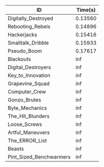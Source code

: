 |ID|Time(s)|
|-|-|
|Digitally_Destroyed|0.13560|
|Rebooting_Rebels|0.14896|
|Hackerjacks|0.15416|
|Smalltalk_Dribble|0.15933|
|Pseudo_Boom|0.17617|
|Blackouts|inf|
|Digital_Destroyers|inf|
|Key_to_Innovation|inf|
|Grapevine_Squad|inf|
|Computer_Crew|inf|
|Gonzo_Brutes|inf|
|Byte_Mechanics|inf|
|The_Hit_Blunders|inf|
|Loose_Screws|inf|
|Artful_Maneuvers|inf|
|The_ERROR_List|inf|
|Beasts|inf|
|Pint_Sized_Benchwarmers|inf|
